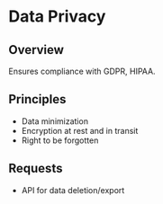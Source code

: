 # Data Privacy

## Overview
Ensures compliance with GDPR, HIPAA.

## Principles
- Data minimization
- Encryption at rest and in transit
- Right to be forgotten

## Requests
- API for data deletion/export
